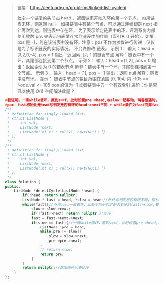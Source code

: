 > 链接：https://leetcode.cn/problems/linked-list-cycle-ii
>
> 给定一个链表的头节点  head ，返回链表开始入环的第一个节点。 如果链表无环，则返回 null。
> 如果链表中有某个节点，可以通过连续跟踪 next 指针再次到达，则链表中存在环。 为了表示给定链表中的环，评测系统内部使用整数 pos 来表示链表尾连接到链表中的位置（索引从 0 开始）。如果 pos 是 -1，则在该链表中没有环。注意：pos 不作为参数进行传递，仅仅是为了标识链表的实际情况。
> 不允许修改 链表。
> 示例 1：
> 输入：head = [3,2,0,-4], pos = 1
> 输出：返回索引为 1 的链表节点
> 解释：链表中有一个环，其尾部连接到第二个节点。
> 示例 2：
> 输入：head = [1,2], pos = 0
> 输出：返回索引为 0 的链表节点
> 解释：链表中有一个环，其尾部连接到第一个节点。
> 示例 3：
> 输入：head = [1], pos = -1
> 输出：返回 null
> 解释：链表中没有环。
> 提示：
> 链表中节点的数目范围在范围 [0, 104] 内
> -105 <= Node.val <= 105
> pos 的值为 -1 或者链表中的一个有效索引
> 进阶：你是否可以使用 O(1) 空间解决此题？

```cpp
#看证明，一直while循环，直到s==f，此时设置pre =head,与slow一起移动，两者相遇时，即为环的入口，具体证明看题解。
#pac：fast初始化是head与判定是否有环的head->next不同 + while条件为fast而非fast!=slow不同
/**
 * Definition for singly-linked list.
 * struct ListNode {
 *     int val;
 *     ListNode *next;
 *     ListNode(int x) : val(x), next(NULL) {}
 * };
 */
/**
 * Definition for singly-linked list.
 * struct ListNode {
 *     int val;
 *     ListNode *next;
 *     ListNode(int x) : val(x), next(NULL) {}
 * };
 */
class Solution {
public:
    ListNode *detectCycle(ListNode *head) {
        if(!head) return nullptr;
        ListNode * fast = head, *slow = head;//此处与判定是否有环不同，都从head出发
        while(fast){//不为null一直循环，此处不同于判定是否有环的fast!=slow,要一直循环，直到找到pre或者无环退出
            slow = slow->next;
            if(!fast->next) return nullptr;//非环
            fast = fast->next->next;
            if(slow == fast){//一直while循环，直到s==f，此时设置pre =head,与slow一起移动，两者相遇时，即为环的入口，具体证明看题解
                ListNode *pre = head;
                while(pre != slow){
                    slow = slow->next;
                    pre =pre->next;
                }
                // return slow;
                return pre;
            }
        }
        return nullptr;//跳出循环代表非环
    }
};
```

